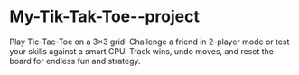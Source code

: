 # My-Tik-Tak-Toe--project
Play Tic-Tac-Toe on a 3×3 grid! Challenge a friend in 2-player mode or test your skills against a smart CPU. Track wins, undo moves, and reset the board for endless fun and strategy.
